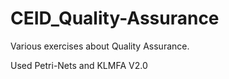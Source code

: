 # CEID_Quality-Assurance

Various exercises about Quality Assurance.

Used Petri-Nets and KLMFA V2.0

